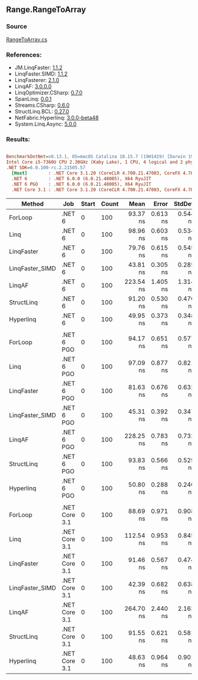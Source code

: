 ﻿## Range.RangeToArray

### Source
[RangeToArray.cs](../LinqBenchmarks/Range/RangeToArray.cs)

### References:
- JM.LinqFaster: [1.1.2](https://www.nuget.org/packages/JM.LinqFaster/1.1.2)
- LinqFaster.SIMD: [1.1.2](https://www.nuget.org/packages/LinqFaster.SIMD/1.0.3)
- LinqFasterer: [2.1.0](https://www.nuget.org/packages/LinqFasterer/2.1.0)
- LinqAF: [3.0.0.0](https://www.nuget.org/packages/LinqAF/3.0.0.0)
- LinqOptimizer.CSharp: [0.7.0](https://www.nuget.org/packages/LinqOptimizer.CSharp/0.7.0)
- SpanLinq: [0.0.1](https://www.nuget.org/packages/SpanLinq/0.0.1)
- Streams.CSharp: [0.6.0](https://www.nuget.org/packages/Streams.CSharp/0.6.0)
- StructLinq.BCL: [0.27.0](https://www.nuget.org/packages/StructLinq/0.27.0)
- NetFabric.Hyperlinq: [3.0.0-beta48](https://www.nuget.org/packages/NetFabric.Hyperlinq/3.0.0-beta48)
- System.Linq.Async: [5.0.0](https://www.nuget.org/packages/System.Linq.Async/5.0.0)

### Results:
``` ini

BenchmarkDotNet=v0.13.1, OS=macOS Catalina 10.15.7 (19H1419) [Darwin 19.6.0]
Intel Core i5-7360U CPU 2.30GHz (Kaby Lake), 1 CPU, 4 logical and 2 physical cores
.NET SDK=6.0.100-rc.2.21505.57
  [Host]        : .NET Core 3.1.20 (CoreCLR 4.700.21.47003, CoreFX 4.700.21.47101), X64 RyuJIT
  .NET 6        : .NET 6.0.0 (6.0.21.48005), X64 RyuJIT
  .NET 6 PGO    : .NET 6.0.0 (6.0.21.48005), X64 RyuJIT
  .NET Core 3.1 : .NET Core 3.1.20 (CoreCLR 4.700.21.47003, CoreFX 4.700.21.47101), X64 RyuJIT


```
|          Method |           Job | Start | Count |      Mean |    Error |   StdDev |        Ratio | RatioSD |  Gen 0 | Allocated |
|---------------- |-------------- |------ |------ |----------:|---------:|---------:|-------------:|--------:|-------:|----------:|
|         ForLoop |        .NET 6 |     0 |   100 |  93.37 ns | 0.613 ns | 0.544 ns |     baseline |         | 0.2027 |     424 B |
|            Linq |        .NET 6 |     0 |   100 |  98.96 ns | 0.603 ns | 0.534 ns | 1.06x slower |   0.01x | 0.2218 |     464 B |
|      LinqFaster |        .NET 6 |     0 |   100 |  79.76 ns | 0.615 ns | 0.545 ns | 1.17x faster |   0.01x | 0.2027 |     424 B |
| LinqFaster_SIMD |        .NET 6 |     0 |   100 |  43.81 ns | 0.305 ns | 0.285 ns | 2.13x faster |   0.01x | 0.2027 |     424 B |
|          LinqAF |        .NET 6 |     0 |   100 | 223.54 ns | 1.405 ns | 1.314 ns | 2.39x slower |   0.02x | 0.2027 |     424 B |
|      StructLinq |        .NET 6 |     0 |   100 |  91.20 ns | 0.530 ns | 0.470 ns | 1.02x faster |   0.01x | 0.2027 |     424 B |
|       Hyperlinq |        .NET 6 |     0 |   100 |  49.95 ns | 0.373 ns | 0.348 ns | 1.87x faster |   0.02x | 0.2027 |     424 B |
|                 |               |       |       |           |          |          |              |         |        |           |
|         ForLoop |    .NET 6 PGO |     0 |   100 |  94.17 ns | 0.651 ns | 0.577 ns |     baseline |         | 0.2027 |     424 B |
|            Linq |    .NET 6 PGO |     0 |   100 |  97.09 ns | 0.877 ns | 0.821 ns | 1.03x slower |   0.01x | 0.2218 |     464 B |
|      LinqFaster |    .NET 6 PGO |     0 |   100 |  81.63 ns | 0.676 ns | 0.632 ns | 1.15x faster |   0.01x | 0.2027 |     424 B |
| LinqFaster_SIMD |    .NET 6 PGO |     0 |   100 |  45.31 ns | 0.392 ns | 0.347 ns | 2.08x faster |   0.02x | 0.2027 |     424 B |
|          LinqAF |    .NET 6 PGO |     0 |   100 | 228.25 ns | 0.783 ns | 0.732 ns | 2.42x slower |   0.02x | 0.2027 |     424 B |
|      StructLinq |    .NET 6 PGO |     0 |   100 |  93.83 ns | 0.566 ns | 0.529 ns | 1.00x faster |   0.01x | 0.2027 |     424 B |
|       Hyperlinq |    .NET 6 PGO |     0 |   100 |  50.80 ns | 0.288 ns | 0.240 ns | 1.85x faster |   0.02x | 0.2027 |     424 B |
|                 |               |       |       |           |          |          |              |         |        |           |
|         ForLoop | .NET Core 3.1 |     0 |   100 |  88.69 ns | 0.971 ns | 0.908 ns |     baseline |         | 0.2027 |     424 B |
|            Linq | .NET Core 3.1 |     0 |   100 | 112.54 ns | 0.953 ns | 0.845 ns | 1.27x slower |   0.02x | 0.2218 |     464 B |
|      LinqFaster | .NET Core 3.1 |     0 |   100 |  91.46 ns | 0.567 ns | 0.474 ns | 1.03x slower |   0.01x | 0.2027 |     424 B |
| LinqFaster_SIMD | .NET Core 3.1 |     0 |   100 |  42.39 ns | 0.682 ns | 0.638 ns | 2.09x faster |   0.04x | 0.2027 |     424 B |
|          LinqAF | .NET Core 3.1 |     0 |   100 | 264.70 ns | 2.440 ns | 2.163 ns | 2.99x slower |   0.04x | 0.2027 |     424 B |
|      StructLinq | .NET Core 3.1 |     0 |   100 |  91.55 ns | 0.621 ns | 0.581 ns | 1.03x slower |   0.01x | 0.2027 |     424 B |
|       Hyperlinq | .NET Core 3.1 |     0 |   100 |  48.63 ns | 0.964 ns | 0.901 ns | 1.82x faster |   0.04x | 0.2027 |     424 B |
